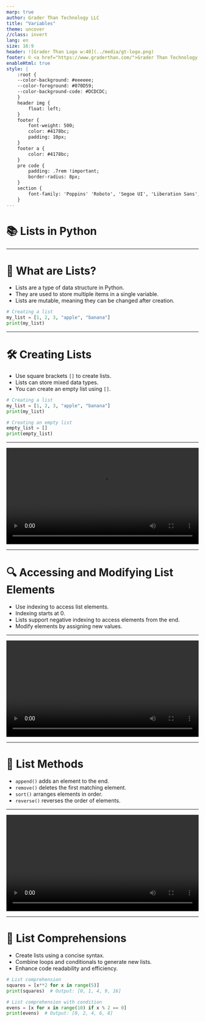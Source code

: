 ```yaml
---
marp: true
author: Grader Than Technology LLC
title: "Variables"
theme: uncover
//class: invert
lang: en
size: 16:9
header: ![Grader Than Logo w:40](../media/gt-logo.png)
footer: © <a href="https://www.graderthan.com/">Grader Than Technology LLC</a>
enableHtml: true
style: |
    :root {
    --color-background: #eeeeee;
    --color-foreground: #070D59;
    --color-background-code: #DCDCDC;
    }
    header img {
        float: left;
    }
    footer {
        font-weight: 500;
        color: #4178bc;
        padding: 10px;
    }
    footer a {
        color: #4178bc;
    }
    pre code {
        padding: .7rem !important;
        border-radius: 8px;
    }
    section {
        font-family: 'Poppins' 'Roboto', 'Segoe UI', 'Liberation Sans', 'Helvetica', 'Arial', sans-serif;
    }
---
```


# 📚 Lists in Python

---
<!-- _footer: ""  -->
# 🤔 What are Lists?

- Lists are a type of data structure in Python.
- They are used to store multiple items in a single variable.
- Lists are mutable, meaning they can be changed after creation.

```python
# Creating a list
my_list = [1, 2, 3, "apple", "banana"]
print(my_list)
```

<!--
- Lists group related data together.
- Mutability means you can modify a list after creation.
-->

---
<!-- _footer: ""  -->
# 🛠️ Creating Lists

- Use square brackets `[]` to create lists.
- Lists can store mixed data types.
- You can create an empty list using `[]`.

```python
# Creating a list
my_list = [1, 2, 3, "apple", "banana"]
print(my_list)

# Creating an empty list
empty_list = []
print(empty_list)
```

<!--
- Emphasize the use of square brackets.
- Lists can contain integers, strings, and other data types.
-->

---
<!-- _footer: ""  -->
<!-- _header: "" -->

<video src="../media/cre_lists.mp4" controls width="100%"></video>

---

# 🔍 Accessing and Modifying List Elements

- Use indexing to access list elements.
- Indexing starts at 0.
- Lists support negative indexing to access elements from the end.
- Modify elements by assigning new values.

<!--
- Highlight that indexing starts from zero.
- Demonstrate accessing and modifying specific elements.

```python
# Accessing elements
print(my_list[0])  # Output: 1
print(my_list[3])  # Output: apple

# Modifying elements
my_list[1] = "orange"
print(my_list)  # Output: [1, 'orange', 3, 'apple', 'banana']
```
-->

---
<!-- _footer: ""  -->
<!-- _header: "" -->

<video src="../media/mod_lists.mp4" controls width="100%"></video>

---

# 🧰 List Methods

- `append()` adds an element to the end.
- `remove()` deletes the first matching element.
- `sort()` arranges elements in order.
- `reverse()` reverses the order of elements.

<!--
- Introduce common list methods.
- Demonstrate appending, removing, sorting, and reversing elements.

```python
# Appending and removing elements
my_list.append("cherry")
print(my_list)  # Output: [1, 'orange', 3, 'apple', 'banana', 'cherry']

my_list.remove("apple")
print(my_list)  # Output: [1, 'orange', 3, 'banana', 'cherry']

# Sorting and reversing elements
num_list = [3, 1, 4, 1, 5, 9]
num_list.sort()
print(num_list)  # Output: [1, 1, 3, 4, 5, 9]

num_list.reverse()
print(num_list)  # Output: [9, 5, 4, 3, 1, 1]
```

-->

---
<!-- _footer: ""  -->
<!-- _header: "" -->

<video src="../media/list_methods.mp4" controls width="100%"></video>

---
<!-- _footer: ""  -->
# 🔄 List Comprehensions

- Create lists using a concise syntax.
- Combine loops and conditionals to generate new lists.
- Enhance code readability and efficiency.

```python
# List comprehension
squares = [x**2 for x in range(5)]
print(squares)  # Output: [0, 1, 4, 9, 16]

# List comprehension with condition
evens = [x for x in range(10) if x % 2 == 0]
print(evens)  # Output: [0, 2, 4, 6, 8]
```

<!--
- Explain the concept of list comprehensions.
- Show examples with and without conditions.
-->
